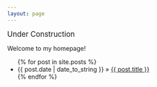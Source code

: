 ```yaml
---
layout: page
---
```

<div class="alert"><big>Under Construction</big></div>

Welcome to my homepage!



<ul class="posts">
  {% for post in site.posts %}
    <li><span>{{ post.date | date_to_string }}</span> 
    &raquo; <a href="{{ BASE_PATH }}{{ post.url }}">{{ post.title }}</a></li>
  {% endfor %}
</ul>



